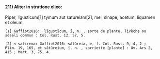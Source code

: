 #### 211) Aliter in strutione elixo: 

Piper, ligusticum[1] tymum aut satureiam[2], mel, sinape, acetum, liquamen
et oleum.

    [1] Gaffiot2016:  lĭgustĭcum, ī, n. , sorte de plante, livèche ou
    séséli commun : Col. Rust. 12, 57, 5.

    [2] < satireoa: Gaffiot2016: sătŭreia, æ, f. Col. Rust. 9, 4, 2 ;
    Plin. 19, 165, et sătŭreium, ī, n. , sarriette [plante] : Ov. Ars 2,
    415 ; Mart. 3, 75, 4.

